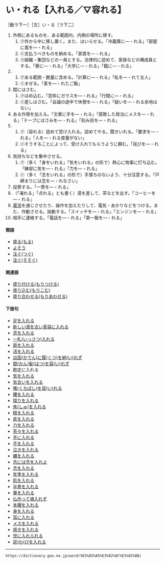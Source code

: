 # い・れる【入れる／▽容れる】

［動ラ下一］［文］い・る［ラ下二］
1.  外側にあるものを、ある範囲内、内側の場所に移す。    
    1.  ㋐外から中に移し置く。また、はいらせる。「冷蔵庫に―・れる」「部屋に風を―・れる」        
    2.  ㋑支払うべきものを納める。「家賃を―・れる」        
    3.  ㋒組織・集団などの一員とする。法律的に認めて、家族などの構成員とする。「寮に―・れる」「大学に―・れる」「籍に―・れる」
2.     
    1.  ㋐ある範囲・数量に含める。「計算に―・れる」「私を―・れて五人」        
    2.  ㋑まぜる。「麦を―・れたご飯」
3. 間にはさむ。    
    1.  ㋐はめ込む。「窓枠にガラスを―・れる」「行間に―・れる」        
    2.  ㋑差しはさむ。「会議の途中で休憩を―・れる」「疑いを―・れる余地はない」
4. ある作用を加える。「文章に手を―・れる」「腐敗した政治にメスを―・れる」「テープにはさみを―・れる」「刻み目を―・れる」
5.     
    1.  ㋐（容れる）認めて受け入れる。認めてやる。聞きいれる。「要求を―・れる」「人を―・れる度量がない」        
    2.  ㋑そうすることによって、受け入れてもらうように頼む。「詫びを―・れる」
6. 気持ちなどを集中させる。    
    1.  ㋐（多く「身をいれる」「気をいれる」の形で）熱心に物事に打ち込む。「練習に気を―・れる」「力を―・れる」        
    2.  ㋑（多く「念をいれる」の形で）手落ちのないよう、十分注意する。「戸締まりには念を―・れなさい」
7. 投票する。「一票を―・れる」
8. （「淹れる」「点れる」とも書く）湯を差して、茶などを出す。「コーヒーを―・れる」
9. [電流](https://dictionary.goo.ne.jp/word/%E9%9B%BB%E6%B5%81/#jn-154588)を通じさせたり、操作を加えたりして、電気・あかりなどをつける。また、作動させる。始動する。「スイッチを―・れる」「エンジンを―・れる」
10. 相手に連絡する。「電話を―・れる」「第一報を―・れる」
    

#### 類語

-   [盛る(もる)](https://dictionary.goo.ne.jp/word/%E7%9B%9B%E3%82%8B_%28%E3%82%82%E3%82%8B%29/#jn-220502)
-   [よそう](https://dictionary.goo.ne.jp/word/%E8%A3%85%E3%81%86_%28%E3%82%88%E3%81%9D%E3%81%86%29/#jn-227825)
-   [注ぐ(つぐ)](https://dictionary.goo.ne.jp/word/%E6%B3%A8%E3%81%90_%28%E3%81%A4%E3%81%90%29/#jn-147049)
-   [注ぐ(そそぐ)](https://dictionary.goo.ne.jp/word/%E6%B3%A8%E3%81%90_%28%E3%81%9D%E3%81%9D%E3%81%90%29/#jn-130656)

#### 関連語

-   [盛り付ける(もりつける)](https://dictionary.goo.ne.jp/word/%E7%9B%9B%E4%BB%98%E3%81%91%E3%82%8B/#jn-220457)
-   [盛り込む(もりこむ)](https://dictionary.goo.ne.jp/word/%E7%9B%9B%E8%BE%BC%E3%82%80/#jn-220419)
-   [盛り合わせる(もりあわせる)](https://dictionary.goo.ne.jp/word/%E7%9B%9B%E5%90%88%E3%81%9B%E3%82%8B/#jn-220389)

#### 下接句

-   [足を入れる](https://dictionary.goo.ne.jp/word/%E8%B6%B3%E3%82%92%E5%85%A5%E3%82%8C%E3%82%8B/#jn-3651)
-   [新しい酒を古い革袋に入れる](https://dictionary.goo.ne.jp/word/%E6%96%B0%E3%81%97%E3%81%84%E9%85%92%E3%82%92%E5%8F%A4%E3%81%84%E9%9D%A9%E8%A2%8B%E3%81%AB%E5%85%A5%E3%82%8C%E3%82%8B/#jn-4658)
-   [息を入れる](https://dictionary.goo.ne.jp/word/%E6%81%AF%E3%82%92%E5%85%A5%E3%82%8C%E3%82%8B/#jn-10272)
-   [一札(いっさつ)入れる](https://dictionary.goo.ne.jp/word/%E4%B8%80%E6%9C%AD%E5%85%A5%E3%82%8C%E3%82%8B/#jn-13248)
-   [肩を入れる](https://dictionary.goo.ne.jp/word/%E8%82%A9%E3%82%92%E5%85%A5%E3%82%8C%E3%82%8B/#jn-41619)
-   [活を入れる](https://dictionary.goo.ne.jp/word/%E6%B4%BB%E3%82%92%E5%85%A5%E3%82%8C%E3%82%8B/#jn-42448)
-   [瓜田(かでん)に履(くつ)を納(い)れず](https://dictionary.goo.ne.jp/word/%E7%93%9C%E7%94%B0%E3%81%AB%E5%B1%A5%E3%82%92%E7%B4%8D%E3%82%8C%E3%81%9A/#jn-43140)
-   [間(かん)髪(はつ)を容(い)れず](https://dictionary.goo.ne.jp/word/%E9%96%93%E9%AB%AA%E3%82%92%E5%AE%B9%E3%82%8C%E3%81%9A/#jn-47306)
-   勘定に入れる
-   [気を入れる](https://dictionary.goo.ne.jp/word/%E6%B0%97%E3%82%92%E5%85%A5%E3%82%8C%E3%82%8B/#jn-50125)
-   [気合いを入れる](https://dictionary.goo.ne.jp/word/%E6%B0%97%E5%90%88%E3%81%84%E3%82%92%E5%85%A5%E3%82%8C%E3%82%8B/#jn-50293)
-   [嘴(くちばし)を容(い)れる](https://dictionary.goo.ne.jp/word/%E5%98%B4%E3%82%92%E5%AE%B9%E3%82%8C%E3%82%8B/#jn-62109)
-   [腰を入れる](https://dictionary.goo.ne.jp/word/%E8%85%B0%E3%82%92%E5%85%A5%E3%82%8C%E3%82%8B/#jn-78501)
-   [探りを入れる](https://dictionary.goo.ne.jp/word/%E6%8E%A2%E3%82%8A%E3%82%92%E5%85%A5%E3%82%8C%E3%82%8B/#jn-87218)
-   [朱(しゅ)を入れる](https://dictionary.goo.ne.jp/word/%E6%9C%B1%E3%82%92%E5%85%A5%E3%82%8C%E3%82%8B/#jn-102985)
-   [精を入れる](https://dictionary.goo.ne.jp/word/%E7%B2%BE%E3%82%92%E5%85%A5%E3%82%8C%E3%82%8B/#jn-120864)
-   [底を入れる](https://dictionary.goo.ne.jp/word/%E5%BA%95%E3%82%92%E5%85%A5%E3%82%8C%E3%82%8B/#jn-130365)
-   [力を入れる](https://dictionary.goo.ne.jp/word/%E5%8A%9B%E3%82%92%E5%85%A5%E3%82%8C%E3%82%8B/#jn-141239)
-   [茶々を入れる](https://dictionary.goo.ne.jp/word/%E8%8C%B6%E8%8C%B6%E3%82%92%E5%85%A5%E3%82%8C%E3%82%8B/#jn-142672)
-   [手に入れる](https://dictionary.goo.ne.jp/word/%E6%89%8B%E3%81%AB%E5%85%A5%E3%82%8C%E3%82%8B/#jn-148867)
-   [手を入れる](https://dictionary.goo.ne.jp/word/%E6%89%8B%E3%82%92%E5%85%A5%E3%82%8C%E3%82%8B/#jn-148892)
-   [泣きを入れる](https://dictionary.goo.ne.jp/word/%E6%B3%A3%E3%81%8D%E3%82%92%E5%85%A5%E3%82%8C%E3%82%8B/#jn-163550)
-   [縄を入れる](https://dictionary.goo.ne.jp/word/%E7%B8%84%E3%82%92%E5%85%A5%E3%82%8C%E3%82%8B/#jn-165536)
-   [念には念を入れよ](https://dictionary.goo.ne.jp/word/%E5%BF%B5%E3%81%AB%E3%81%AF%E5%BF%B5%E3%82%92%E5%85%A5%E3%82%8C%E3%82%8B/#jn-170849)
-   [念を入れる](https://dictionary.goo.ne.jp/word/%E5%BF%B5%E3%82%92%E5%85%A5%E3%82%8C%E3%82%8B/#jn-170852)
-   [年季を入れる](https://dictionary.goo.ne.jp/word/%E5%B9%B4%E5%AD%A3%E3%82%92%E5%85%A5%E3%82%8C%E3%82%8B/#jn-170896)
-   [肌を入れる](https://dictionary.goo.ne.jp/word/%E8%82%8C%E3%82%92%E5%85%A5%E3%82%8C%E3%82%8B/#jn-176524)
-   [半畳を入れる](https://dictionary.goo.ne.jp/word/%E5%8D%8A%E7%95%B3%E3%82%92%E5%85%A5%E3%82%8C%E3%82%8B/#jn-181338)
-   [筆を入れる](https://dictionary.goo.ne.jp/word/%E7%AD%86%E3%82%92%E5%85%A5%E3%82%8C%E3%82%8B/#jn-193863)
-   [仏作って魂入れず](https://dictionary.goo.ne.jp/word/%E4%BB%8F%E9%80%A0%E3%81%A3%E3%81%A6%E9%AD%82%E5%85%A5%E3%82%8C%E3%81%9A/#jn-204904)
-   [本腰を入れる](https://dictionary.goo.ne.jp/word/%E6%9C%AC%E8%85%B0%E3%82%92%E5%85%A5%E3%82%8C%E3%82%8B/#jn-206011)
-   [身を入れる](https://dictionary.goo.ne.jp/word/%E8%BA%AB%E3%82%92%E5%85%A5%E3%82%8C%E3%82%8B/#jn-210701)
-   [耳に入れる](https://dictionary.goo.ne.jp/word/%E8%80%B3%E3%81%AB%E5%85%A5%E3%82%8C%E3%82%8B/#jn-213333)
-   [メスを入れる](https://dictionary.goo.ne.jp/word/%E3%83%A1%E3%82%B9%E3%82%92%E5%85%A5%E3%82%8C%E3%82%8B/#jn-217419)
-   [焼きを入れる](https://dictionary.goo.ne.jp/word/%E7%84%BC%E3%81%8D%E3%82%92%E5%85%A5%E3%82%8C%E3%82%8B/#jn-221177)
-   [世に入れられる](https://dictionary.goo.ne.jp/word/%E4%B8%96%E3%81%AB%E5%85%A5%E3%82%8C%E3%82%89%E3%82%8C%E3%82%8B/#jn-225964)
-   [詫(わ)びを入れる](https://dictionary.goo.ne.jp/word/%E8%A9%AB%E3%81%B3%E3%82%92%E5%85%A5%E3%82%8C%E3%82%8B/#jn-238532)

---
`https://dictionary.goo.ne.jp/word/%E5%85%A5%E3%82%8C%E3%82%8B/`